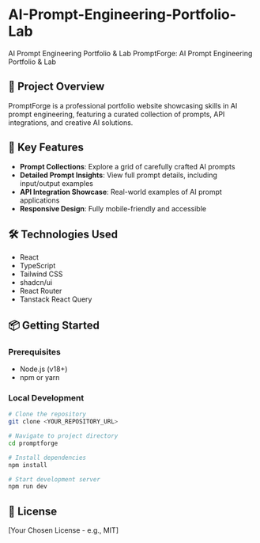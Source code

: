 # AI-Prompt-Engineering-Portfolio-Lab
AI Prompt Engineering Portfolio &amp; Lab
 PromptForge: AI Prompt Engineering Portfolio & Lab

## 🚀 Project Overview

PromptForge is a professional portfolio website showcasing skills in AI prompt engineering, featuring a curated collection of prompts, API integrations, and creative AI solutions.

## 🌟 Key Features

- **Prompt Collections**: Explore a grid of carefully crafted AI prompts
- **Detailed Prompt Insights**: View full prompt details, including input/output examples
- **API Integration Showcase**: Real-world examples of AI prompt applications
- **Responsive Design**: Fully mobile-friendly and accessible

## 🛠 Technologies Used

- React
- TypeScript
- Tailwind CSS
- shadcn/ui
- React Router
- Tanstack React Query

## 📦 Getting Started

### Prerequisites

- Node.js (v18+)
- npm or yarn

### Local Development

```sh
# Clone the repository
git clone <YOUR_REPOSITORY_URL>

# Navigate to project directory
cd promptforge

# Install dependencies
npm install

# Start development server
npm run dev
```


## 📝 License

[Your Chosen License - e.g., MIT]

